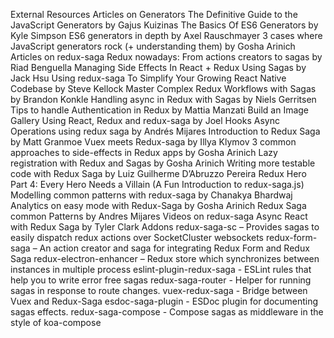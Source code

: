 External Resources
Articles on Generators
The Definitive Guide to the JavaScript Generators by Gajus Kuizinas
The Basics Of ES6 Generators by Kyle Simpson
ES6 generators in depth by Axel Rauschmayer
3 cases where JavaScript generators rock (+ understanding them) by Gosha Arinich
Articles on redux-saga
Redux nowadays: From actions creators to sagas by Riad Benguella
Managing Side Effects In React + Redux Using Sagas by Jack Hsu
Using redux-saga To Simplify Your Growing React Native Codebase by Steve Kellock
Master Complex Redux Workflows with Sagas by Brandon Konkle
Handling async in Redux with Sagas by Niels Gerritsen
Tips to handle Authentication in Redux by Mattia Manzati
Build an Image Gallery Using React, Redux and redux-saga by Joel Hooks
Async Operations using redux saga by Andrés Mijares
Introduction to Redux Saga by Matt Granmoe
Vuex meets Redux-saga by Illya Klymov
3 common approaches to side-effects in Redux apps by Gosha Arinich
Lazy registration with Redux and Sagas by Gosha Arinich
Writing more testable code with Redux Saga by Luiz Guilherme D’Abruzzo Pereira
Redux Hero Part 4: Every Hero Needs a Villain (A Fun Introduction to redux-saga.js)
Modelling common patterns with redux-saga by Chanakya Bhardwaj
Analytics on easy mode with Redux-Saga by Gosha Arinich
Redux Saga common Patterns by Andres Mijares
Videos on redux-saga
Async React with Redux Saga by Tyler Clark
Addons
redux-saga-sc – Provides sagas to easily dispatch redux actions over SocketCluster websockets
redux-form-saga – An action creator and saga for integrating Redux Form and Redux Saga
redux-electron-enhancer – Redux store which synchronizes between instances in multiple process
eslint-plugin-redux-saga - ESLint rules that help you to write error free sagas
redux-saga-router - Helper for running sagas in response to route changes.
vuex-redux-saga - Bridge between Vuex and Redux-Saga
esdoc-saga-plugin - ESDoc plugin for documenting sagas effects.
redux-saga-compose - Compose sagas as middleware in the style of koa-compose